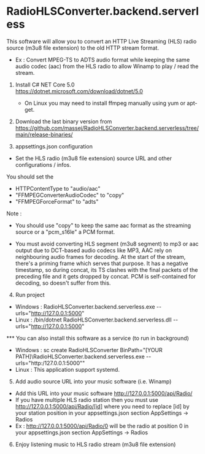 # RadioHLSConverter.backend.serverless

This software will allow you to convert an HTTP Live Streaming (HLS) radio source (m3u8 file extension) to the old HTTP stream format.
- Ex : Convert MPEG-TS to ADTS audio format while keeping the same audio codec (aac) from the HLS radio to allow Winamp to play / read the stream.

1. Install C# NET Core 5.0 https://dotnet.microsoft.com/download/dotnet/5.0

	- On Linux you may need to install ffmpeg manually using yum or apt-get.
	
2. Download the last binary version from https://github.com/massej/RadioHLSConverter.backend.serverless/tree/main/release-binaries/

3. appsettings.json configuration
 - Set the HLS radio (m3u8 file extension) source URL and other configurations / infos.

You should set the 
 - HTTPContentType to "audio/aac"
 - "FFMPEGConverterAudioCodec" to "copy"
 - "FFMPEGForceFormat" to "adts"

Note :
 - You should use "copy" to keep the same aac format as the streaming source or a "pcm_s16le" a PCM format.

 - You must avoid converting HLS segment (m3u8 segment) to mp3 or aac output due to DCT-based audio codecs like MP3, AAC rely on neighbouring audio frames for decoding. At the start of the stream, there's a priming frame which serves that purpose. It has a negative timestamp, so during concat, its TS clashes with the final packets of the preceding file and it gets dropped by concat. PCM is self-contained for decoding, so doesn't suffer from this.

4. Run project 

 - Windows : RadioHLSConverter.backend.serverless.exe --urls="http://127.0.0.1:5000"
 - Linux : /bin/dotnet RadioHLSConverter.backend.serverless.dll --urls="http://127.0.0.1:5000"

 *** You can also install this software as a service (to run in background)

- Windows : sc create RadioHLSConverter BinPath="[YOUR PATH]\RadioHLSConverter.backend.serverless.exe --urls=\"http:/127.0.0.1:5000\""
- Linux : This application support systemd.

5. Add audio source URL into your music software (i.e. Winamp)
 - Add this URL into your music software http://127.0.0.1:5000/api/Radio/
 - If you have multiple HLS radio station then you must use http://127.0.0.1:5000/api/Radio/[id] where you need to replace [id] by your station position in your appsettings.json section AppSettings -> Radios
 - Ex : http://127.0.0.1:5000/api/Radio/0 will be the radio at position 0 in your appsettings.json section AppSettings -> Radios

6. Enjoy listening music to HLS radio stream (m3u8 file extension)
